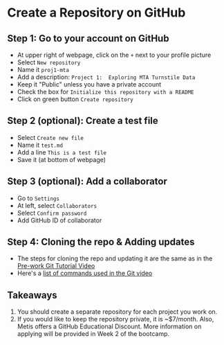 # Create a Repository on GitHub

## Step 1:  Go to your account on GitHub
- At upper right of webpage, click on the `+` next to your profile picture  
- Select `New repository`
- Name it `proj1-mta`
- Add a description:  `Project 1:  Exploring MTA Turnstile Data`
- Keep it "Public" unless you have a private account
- Check the box for `Initialize this repository with a README`
- Click on green button `Create repository`

## Step 2 (optional):  Create a test file
- Select `Create new file`
- Name it `test.md`
- Add a line `This is a test file`
- Save it (at bottom of webpage)

## Step 3 (optional):  Add a collaborator
- Go to `Settings`
- At left, select `Collaborators`
- Select `Confirm password`
- Add GitHub ID of collaborator

## Step 4:  Cloning the repo & Adding updates

- The steps for cloning the repo and updating it are the same as in the [Pre-work Git Tutorial Video](https://vimeo.com/178481263?mc_cid=06d951b22e&mc_eid=[UNIQID])  
- Here's a [list of commands used in the Git video](https://github.com/thisismetis/dsp/blob/master/resources/git_video_history.md)


## Takeaways
1.  You should create a separate repository for each project you work on.
2.  If you would like to keep the repository private, it is ~$7/month.  Also, Metis offers a GitHub Educational Discount.  More information on applying will be provided in Week 2 of the bootcamp.

